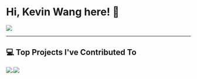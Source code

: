 # Hi, Kevin Wang here! 🤗

<img align="center" src="https://github-readme-stats.vercel.app/api?username=KevinNuNu&show_icons=true&include_all_commits=true&theme=buefy&hide_border=true" />

---

## 💻 Top Projects I've Contributed To

<a href="https://github.com/open-mmlab/mmocr">
  <img align="center" src="https://github-readme-stats.vercel.app/api/pin/?username=open-mmlab&repo=mmocr&show_owner=True&theme=buefy" />
</a>
<a href="https://github.com/open-mmlab/mmengine">
  <img align="center" src="https://github-readme-stats.vercel.app/api/pin/?username=open-mmlab&repo=mmengine&show_owner=True&theme=buefy" />
</a>




<!--
**KevinNuNu/KevinNuNu** is a ✨ _special_ ✨ repository because its `README.md` (this file) appears on your GitHub profile.

Here are some ideas to get you started:

- 🔭 I’m currently working on ...
- 🌱 I’m currently learning ...
- 👯 I’m looking to collaborate on ...
- 🤔 I’m looking for help with ...
- 💬 Ask me about ...
- 📫 How to reach me: ...
- 😄 Pronouns: ...
- ⚡ Fun fact: ...
-->
